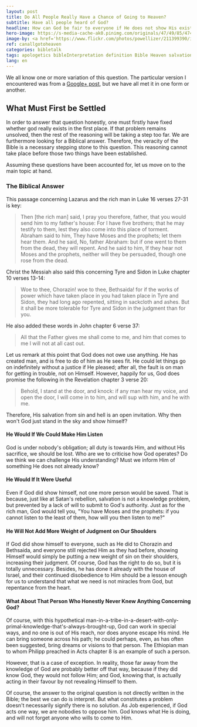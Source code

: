 ```yaml
---
layout: post
title: Do All People Really Have a Chance of Going to Heaven?
subtitle: Have all people heard of God?
headline: How can God be fair to everyone if He does not show His existence to everyone? Will He honestly judge a person for not knowing He existed? Why won’t he just manifest himself, such as with a booming voice in the sky?
hero-image: https://s-media-cache-ak0.pinimg.com/originals/47/49/85/474985670502b9b605b6977e6e6a26b6.jpg
image-by: <a href='https://www.flickr.com/photos/powellizer/211399390/in/photolist-jFtF5-cSKWVs-picjbi-pf5zEW-ejatCU-dbbnSJ-qDsYMi-eajUGp-f8B8C-pYTuPf-nUWstS-768GRh-qDsYLr-5mD5YQ-6Rv8ST-rwhwTi-qh8fUP-oU8EjL-crKr1S-4T1pvF-oS8DBE-2fzmi1-iJotym-8ZLGxX-2YStqF-prYC28-FnfyMm-crKnVW-d4dDwf-764Li2-ciHagd-dAU2ZG-dpQBCs-d5B957-d2vTzN-rA7PzV-dhP112-pzDWuY-dhNZHn-d4e3gQ-FV4Hhd-8oQTJj-d4e1em-oBFsHx-8hDt44-rwjHW-29TYiX-dhNZSz-d2vTTL-q9yihC' target='_new'>Sky</a> by <a href='https://www.flickr.com/photos/powellizer/' target='_new' >Will Powell</a> under <a href='https://creativecommons.org/licenses/by-sa/2.0/' target='_new'>Attribution-ShareAlike 2.0 Generic</a>
ref: canallgotoheaven
categories: bibletalk
tags: apologetics bibleInterpretation definition Bible Heaven salvation
lang: en
---
```

We all know one or more variation of this question. The particular version I encountered was from a <a href="https://plus.google.com/+JohnFerguson1980/posts/iDanNMz2ev5" target="_new" rel="external">Google+ post</a>, but we have all met it in one form or another.

<h2>What Must First be Settled</h2>
In order to answer that question honestly, one must firstly have fixed whether god really exists in the first place. If that problem remains unsolved, then the rest of the reasoning will be taking a step too far. We are furthermore looking for a Biblical answer. Therefore, the veracity of the Bible is a necessary stepping stone to this question. This reasoning cannot take place before those two things have been established.

Assuming these questions have been accounted for, let us move on to the main topic at hand.

<h3>The Biblical Answer</h3>

This passage concerning Lazarus and the rich man in Luke 16 verses 27-31 is key:

<blockquote>Then [the rich man] said, I pray you therefore, father, that you would send him to my father's house: For I have five brothers; that he may testify to them, lest they also come into this place of torment. Abraham said to him, They have Moses and the prophets; let them hear them. And he said, No, father Abraham: but if one went to them from the dead, they will repent. And he said to him, If they hear not Moses and the prophets, neither will they be persuaded, though one rose from the dead.</blockquote>

Christ the Messiah also said this concerning Tyre and Sidon in Luke chapter 10 verses 13-14:
<blockquote>Woe to thee, Chorazin! woe to thee, Bethsaida! for if the works of power which have taken place in you had taken place in Tyre and Sidon, they had long ago repented, sitting in sackcloth and ashes. But it shall be more tolerable for Tyre and Sidon in the judgment than for you.</blockquote>
He also added these words in John chapter 6 verse 37:
<blockquote>All that the Father gives me shall come to me, and him that comes to me I will not at all cast out.</blockquote>
Let us remark at this point that God does not owe use anything. He has created man, and is free to do of him as He sees fit. He could let things go on indefinitely without a justice if He pleased; after all, the fault is on man for getting in trouble, not on Himself. However, happily for us, God does promise the following in the Revelation chapter 3 verse 20:
<blockquote>Behold, I stand at the door, and knock: if any man hear my voice, and open the door, I will come in to him, and will sup with him, and he with me.</blockquote>
Therefore, His salvation from sin and hell is an open invitation. Why then won't God just stand in the sky and show himself?

<h4>He Would If We Could Make Him Listen</h4>
God is under nobody's obligation; all duty is towards Him, and without His sacrifice, we should be lost. Who are we to criticise how God operates? Do we think we can challenge His understanding? Must we inform Him of something He does not already know?
<h4>He Would If It Were Useful</h4>
Even if God did show himself, not one more person would be saved. That is because, just like at Satan's rebellion, salvation is not a knowledge problem, but prevented by a lack of will to submit to God's authority. Just as for the rich man, God would tell you, "You have Moses and the prophets: if you cannot listen to the least of them, how will you then listen to me?"
<h4>He Will Not Add More Weight of Judgment on Our Shoulders</h4>
If God did show himself to everyone, such as He did to Chorazin and Bethsaida, and everyone still rejected Him as they had before, showing Himself would simply be putting a new weight of sin on their shoulders, increasing their judgment. Of course, God has the right to do so, but it is totally unnecessary. Besides, he has done it already with the house of Israel, and their continued disobedience to Him should be a lesson enough for us to understand that what we need is not miracles from God, but repentance from the heart.
<h4>What About That Person Who Honestly Never Knew Anything Concerning God?</h4>
Of course, with this hypothetical man-in-a-tribe-in-a-desert-with-only-primal-knowledge-that's-always-brought-up, God can work in special ways, and no one is out of His reach, nor does anyone escape His mind. He can bring someone across his path; he could perhaps, even, as has often been suggested, bring dreams or visions to that person. The Ethiopian man to whom Philipp preached in Acts chapter 8 is an example of such a person.

However, that is a case of exception. In reality, those far away from the knowledge of God are probably better off that way, because if they did know God, they would not follow Him; and God, knowing that, is actually acting in their favour by not revealing Himself to them.

Of course, the answer to the original question is not directly written in the Bible; the best we can do is interpret. But what constitutes a problem doesn't necessarily signify there is no solution. As Job experienced, if God acts one way, we are nobodies to oppose him. God knows what He is doing, and will not forget anyone who wills to come to Him.